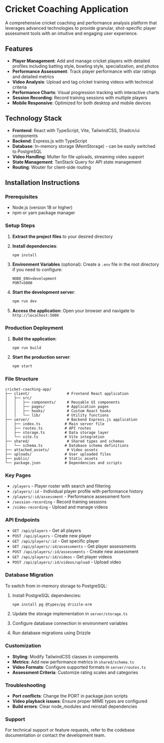 # Cricket Coaching Application

A comprehensive cricket coaching and performance analysis platform that leverages advanced technologies to provide granular, shot-specific player assessment tools with an intuitive and engaging user experience.

## Features

- **Player Management**: Add and manage cricket players with detailed profiles including batting style, bowling style, specialization, and photos
- **Performance Assessment**: Track player performance with star ratings and detailed metrics
- **Video Analysis**: Upload and tag cricket training videos with technical criteria
- **Performance Charts**: Visual progression tracking with interactive charts
- **Session Recording**: Record training sessions with multiple players
- **Mobile Responsive**: Optimized for both desktop and mobile devices

## Technology Stack

- **Frontend**: React with TypeScript, Vite, TailwindCSS, Shadcn/ui components
- **Backend**: Express.js with TypeScript
- **Database**: In-memory storage (MemStorage) - can be easily switched to PostgreSQL
- **Video Handling**: Multer for file uploads, streaming video support
- **State Management**: TanStack Query for API state management
- **Routing**: Wouter for client-side routing

## Installation Instructions

### Prerequisites

- Node.js (version 18 or higher)
- npm or yarn package manager

### Setup Steps

1. **Extract the project files** to your desired directory

2. **Install dependencies**:
   ```bash
   npm install
   ```

3. **Environment Variables** (optional):
   Create a `.env` file in the root directory if you need to configure:
   ```
   NODE_ENV=development
   PORT=5000
   ```

4. **Start the development server**:
   ```bash
   npm run dev
   ```

5. **Access the application**:
   Open your browser and navigate to `http://localhost:5000`

### Production Deployment

1. **Build the application**:
   ```bash
   npm run build
   ```

2. **Start the production server**:
   ```bash
   npm start
   ```

### File Structure

```
cricket-coaching-app/
├── client/                 # Frontend React application
│   ├── src/
│   │   ├── components/     # Reusable UI components
│   │   ├── pages/          # Application pages
│   │   ├── hooks/          # Custom React hooks
│   │   └── lib/            # Utility functions
├── server/                 # Backend Express.js application
│   ├── index.ts           # Main server file
│   ├── routes.ts          # API routes
│   ├── storage.ts         # Data storage layer
│   └── vite.ts            # Vite integration
├── shared/                 # Shared types and schemas
│   └── schema.ts          # Database schema definitions
├── attached_assets/        # Video assets
├── uploads/               # User uploaded files
├── public/                # Static assets
└── package.json           # Dependencies and scripts
```

### Key Pages

- `/players` - Player roster with search and filtering
- `/players/:id` - Individual player profile with performance history
- `/players/:id/assessment` - Performance assessment form
- `/session-recording` - Record training sessions
- `/video-recording` - Upload and manage videos

### API Endpoints

- `GET /api/players` - Get all players
- `POST /api/players` - Create new player
- `GET /api/players/:id` - Get specific player
- `GET /api/players/:id/assessments` - Get player assessments
- `POST /api/players/:id/assessments` - Create new assessment
- `GET /api/players/:id/videos` - Get player videos
- `POST /api/players/:id/videos/upload` - Upload video

### Database Migration

To switch from in-memory storage to PostgreSQL:

1. Install PostgreSQL dependencies:
   ```bash
   npm install pg @types/pg drizzle-orm
   ```

2. Update the storage implementation in `server/storage.ts`
3. Configure database connection in environment variables
4. Run database migrations using Drizzle

### Customization

- **Styling**: Modify TailwindCSS classes in components
- **Metrics**: Add new performance metrics in `shared/schema.ts`
- **Video Formats**: Configure supported formats in `server/routes.ts`
- **Assessment Criteria**: Customize rating scales and categories

### Troubleshooting

- **Port conflicts**: Change the PORT in package.json scripts
- **Video playback issues**: Ensure proper MIME types are configured
- **Build errors**: Clear node_modules and reinstall dependencies

### Support

For technical support or feature requests, refer to the codebase documentation or contact the development team.